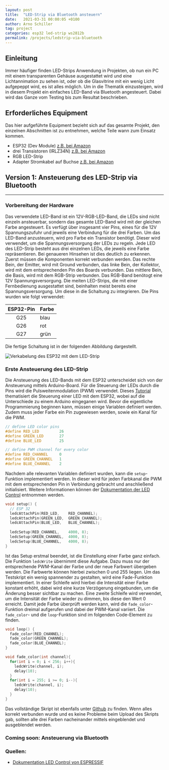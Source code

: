 ```yaml
---
layout: post
title:  "LED-Strip via Bluetooth ansteuern"
date:   2021-03-31 00:00:05 +0100
author: Arno Schiller
tag: project 
categories: esp32 led-strip ws2812b  
permalink: /projects/ledstrip-via-bluetooth
---
```


## Einleitung
Immer häufiger finden LED-Strips Anwendung in Projekten, ob nun ein PC mit einem transparenten Gehäuse ausgestattet wird und eine Lichtannimation zu sehen ist, oder ob die Glasvitrine mit ein wenig Licht aufgepeppt wird, es ist alles möglich. Um in die Thematik einzusteigen, wird in diesem Projekt ein einfaches LED-Band via Bluetooth angesteuert. Dabei wird das Ganze vom Testing bis zum Resultat beschrieben. 

## Erforderliches Equipment 
Das hier aufgeführte Equipment bezieht sich auf das gesamte Projekt, den einzelnen Abschnitten ist zu entnehmen, welche Teile wann zum Einsatz kommen.
- ESP32 (Dev Module) [z.B. bei Amazon](https://www.amazon.de/gp/product/B074RGW2VQ/ref=ppx_yo_dt_b_asin_title_o04_s00?ie=UTF8&psc=1)
- drei Transistoren (IRLZ34N) [z.B. bei Amazon](https://www.amazon.de/gp/product/B01FUSRARW/ref=ppx_yo_dt_b_asin_title_o03_s00?ie=UTF8&psc=1)
- RGB LED-Strip 
- Adapter Stromkabel auf Buchse [z.B. bei Amazon](https://www.amazon.de/gp/product/B00TMCDSXS/ref=ppx_yo_dt_b_asin_title_o02_s00?ie=UTF8&psc=1) 

## Version 1: Ansteuerung des LED-Strip via Bluetooth
---
### Vorbereitung der Hardware
Das verwendete LED-Band ist ein 12V-RGB-LED-Band, die LEDs sind nicht einzeln ansteuerbar, sondern das gesamte LED-Band wird mit der gleichen Farbe angesteuert. Es verfügt über insgesamt vier Pins, eines für die 12V Spannungszufuhr und jeweils eine Verbindung für die drei Farben. Um das LED-Band anzusteuern, wird pro Farbe ein Transistor benötigt. Dieser wird verwendet, um die Spannungsversorgung der LEDs zu regeln. Jede LED des LED-Strip besteht aus drei einzelnen LEDs, die jeweils eine Farbe repräsentieren. Bei genaueren Hinsehen ist dies deutlich zu erkennen. 
Zuerst müssen die Komponenten korrekt verbunden werden. Das rechte Bein, der Emitter, wird mit Ground verbunden, das linke Bein, der Kollektor, wird mit dem entsprechenden Pin des Boards verbunden. Das mittlere Bein, die Basis, wird mit dem RGB-Strip verbunden. Das RGB-Band benötogt eine 12V Spannungsversorgung. Die meiten LED-Strips, die mit einer Fernbedienung ausgestattet sind, beinhalten meist bereits eine Spannungsversorgung. Um diese in die Schaltung zu integrieren. Die Pins wurden wie folgt verwendet: 

|ESP32-Pin|  Farbe  |
|:-------:|---------|
|   G25   |  blau   |
|   G26   |  rot    |
|   G27   |  grün   |

Die fertige Schaltung ist in der folgenden Abbildung dargestellt. 

![Verkabelung des ESP32 mit dem LED-Strip](./esp32_ledstrip_via_bt/images/esp32_rgb_ledstrip_wiring.jpg)

### Erste Ansteuerung des LED-Strip
Die Ansteuerung des LED-Bands mit dem ESP32 unterscheidet sich von der Ansteuerung mittels Arduino-Board. Für die Steuerung der LEDs durch die Pins wird die Pulsweitenmodulation (PWM) verwendet. Dieses [Tutorial](https://techexplorations.com/guides/esp32/begin/pwm/) thematisiert die Steuerung einer LED mit dem ESP32, wobei auf die Unterschiede zu einem Arduino eingeganen wird. 
Bevor die eigentliche Programmierung beginnen kann, müssen einige Variablen definiert werden. Zudem muss jeder Farbe ein Pin zugewiesen werden, sowie ein Kanal für die PWM.  
```c 
// define LED color pins 
#define RED_LED         26
#define GREEN_LED       27
#define BLUE_LED        25

// define PWM channel for every color
#define RED_CHANNEL     0
#define GREEN_CHANNEL   1
#define BLUE_CHANNEL    2
```
Nachdem alle relevanten Variablen definiert wurden, kann die ```setup```-Funktion implementiert werden. In dieser wird für jeden Farbkanal die PWM mit dem entsprechenden Pin in Verbindung gebracht und anschließend initialisiert. Weitere Informationen können der [Dokumentation der LED Control](https://docs.espressif.com/projects/esp-idf/en/latest/esp32/api-reference/peripherals/ledc.html) entnommen werden. 
```c
void setup() {
  // ESP 32 
  ledcAttachPin(RED_LED,    RED_CHANNEL);
  ledcAttachPin(GREEN_LED,  GREEN_CHANNEL);
  ledcAttachPin(BLUE_LED,   BLUE_CHANNEL);
  
  ledcSetup(RED_CHANNEL,    4000, 8);
  ledcSetup(GREEN_CHANNEL,  4000, 8);
  ledcSetup(BLUE_CHANNEL,   4000, 8);  
}
```

Ist das Setup erstmal beendet, ist die Einstellung einer Farbe ganz einfach. Die Funktion ```ledcWrite``` übernimmt diese Aufgabe. Dazu muss nur der entsprechende PWM-Kanal der Farbe und der neue Farbwert übergeben werden. Die Farbwerte können hierbei zwischen 0 und 255 liegen. Um das Testskript ein wenig spannender zu gestalten, wird eine Fade-Funktion implementiert. In einer Schleife wird hierbei die Intensität einer Farbe konstant erhöht, dabei wird eine kurze Verzögerung eingebunden, um die Änderung besser sichtbar zu machen. Eine zweite Schleife wird verwendet, um die Intensität der Farbe wieder zu dimmen, bis diese den Wert 0 erreicht. Damit jede Farbe überprüft werden kann, wird die ```fade_color```-Funktion dreimal aufgerufen und dabei der PWM-Kanal variiert. Die ```fade_color```- und die ```loop```-Funktion sind im folgenden Code-Element zu finden.   
```c
void loop() {
  fade_color(RED_CHANNEL);
  fade_color(GREEN_CHANNEL);
  fade_color(BLUE_CHANNEL);
}

void fade_color(int channel){
  for(int i = 0; i < 256; i++){
    ledcWrite(channel, i);
    delay(10);
  }
  for(int i = 255; i >= 0; i--){
    ledcWrite(channel, i);
    delay(10);
  }
}
```
Das vollständige Skript ist ebenfalls unter [Github](https://github.com/ArnoSchiller/InternetOfThings/blob/main/ESP32_DevBoard/LED_strip_test/LED_strip_test.ino) zu finden. Wenn alles korrekt verbunden wurde und es keine Probleme beim Upload des Skripts gab, sollten alle drei Farben nacheinander mittels eingeblendet und ausgeblendet werden. 

### Coming soon: Ansteuerung via Bluetooth

### Quellen:
- [Dokumentation LED Control von ESPRESSIF](https://docs.espressif.com/projects/esp-idf/en/latest/esp32/api-reference/peripherals/ledc.html)
